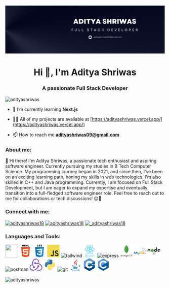 ![logo](https://github.com/adityashriwas/adityashriwas/blob/main/Black%20and%20%20White%20Gradient%20Personal%20LinkedIn%20Banner.png)
<h1 align="center">Hi 👋, I'm Aditya Shriwas</h1>
<h3 align="center">A passionate Full Stack Developer</h3>

<p align="left"> <img src="https://komarev.com/ghpvc/?username=adityashriwas&label=Profile%20views&color=0e75b6&style=flat" alt="adityashriwas" /> </p>

- 🌱 I’m currently learning **Next.js**

- 👨‍💻 All of my projects are available at [https://adityashriwas.vercel.app/](https://adityashriwas.vercel.app/)

- 📫 How to reach me **adityashriwas09@gmail.com**
<h3 align="left">About me:</h3>

<p align="left">👋 Hi there! I'm Aditya Shriwas, a passionate tech enthusiast and aspiring software engineer. Currently pursuing my studies in B Tech Computer Science. My programming journey began in 2021, and since then, I’ve been on an exciting learning path, honing my skills in web technologies. I'm also skilled in C++ and Java programming. Currently, I am focused on Full Stack Development, but I am eager to expand my expertise and eventually transition into a full-fledged software engineer role. Feel free to reach out to me for collaborations or tech discussions! 😊🚀 </p>

<h3 align="left">Connect with me:</h3>
<p align="left">
<a href="https://linkedin.com/in/adityashriwas18" target="blank"><img align="center" src="https://raw.githubusercontent.com/rahuldkjain/github-profile-readme-generator/master/src/images/icons/Social/linked-in-alt.svg" alt="adityashriwas18" height="30" width="40" /></a>
<a href="https://www.leetcode.com/adityashriwas" target="blank"><img align="center" src="https://raw.githubusercontent.com/rahuldkjain/github-profile-readme-generator/master/src/images/icons/Social/leet-code.svg" alt="adityashriwas18" height="30" width="40" /></a>
<a href="https://instagram.com/_adityashriwas18" target="blank"><img align="center" src="https://raw.githubusercontent.com/rahuldkjain/github-profile-readme-generator/master/src/images/icons/Social/instagram.svg" alt="_adityashriwas18" height="30" width="40" /></a>
</p>

<h3 align="left">Languages and Tools:</h3>
<p align="left">
        <img src="https://www.hacksoft.io/_next/image?url=https%3A%2F%2Fwww.datocms-assets.com%2F98835%2F1684410508-image-7.png&w=640&q=75" width="40" height="40" "/> 
        <img src="https://raw.githubusercontent.com/devicons/devicon/master/icons/html5/html5-original-wordmark.svg" alt="html5" width="40" height="40"/>
        <img src="https://raw.githubusercontent.com/devicons/devicon/master/icons/css3/css3-original-wordmark.svg" alt="css3" width="40" height="40"/>
        <img src="https://raw.githubusercontent.com/devicons/devicon/master/icons/javascript/javascript-original.svg" alt="javascript" width="40" height="40"/>
        <img src="https://www.vectorlogo.zone/logos/tailwindcss/tailwindcss-icon.svg" alt="tailwind" width="40" height="40"/>
        <img src="https://raw.githubusercontent.com/devicons/devicon/master/icons/react/react-original-wordmark.svg" alt="react" width="40" height="40"/>
        <img src="https://adware-technologies.s3.amazonaws.com/uploads/technology/thumbnail/20/express-js.png" alt="express" width="40" height="40"/> 
        <img src="https://raw.githubusercontent.com/devicons/devicon/master/icons/mongodb/mongodb-original-wordmark.svg" alt="mongodb" width="40" height="40"/> 
        <img src="https://raw.githubusercontent.com/devicons/devicon/master/icons/mysql/mysql-original-wordmark.svg" alt="mysql" width="40" height="40"/> 
        <img src="https://raw.githubusercontent.com/devicons/devicon/master/icons/nodejs/nodejs-original-wordmark.svg" alt="nodejs" width="40" height="40"/> 
        <img src="https://www.vectorlogo.zone/logos/getpostman/getpostman-icon.svg" alt="postman" width="40" height="40"/>
        <img src="https://raw.githubusercontent.com/devicons/devicon/master/icons/redux/redux-original.svg" alt="redux" width="40" height="40"/>
        <img src="https://raw.githubusercontent.com/devicons/devicon/master/icons/python/python-original.svg" alt="python" width="40" height="40"/>
        <img src="https://www.vectorlogo.zone/logos/git-scm/git-scm-icon.svg" alt="git" width="40" height="40"/>
        <img src="https://raw.githubusercontent.com/devicons/devicon/master/icons/java/java-original.svg" alt="java" width="40" height="40"/>
        <img src="https://raw.githubusercontent.com/devicons/devicon/master/icons/cplusplus/cplusplus-original.svg" alt="cplusplus" width="40" height="40"/>
        <img src="https://raw.githubusercontent.com/devicons/devicon/master/icons/c/c-original.svg" alt="c" width="40" height="40"/>
        
</p>

<p><img align="center" src="https://github-readme-stats.vercel.app/api/top-langs?username=adityashriwas&show_icons=true&locale=en&layout=compact" alt="adityashriwas" /></p>
